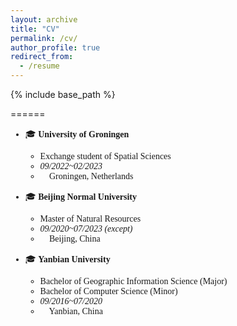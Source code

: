 ```yaml
---
layout: archive
title: "CV"
permalink: /cv/
author_profile: true
redirect_from:
  - /resume
---
```


{% include base_path %}


======


<span style="font-family: 'euclid';">

* 🎓 **University of Groningen**
    * Exchange student of Spatial Sciences
    * *09/2022~02/2023*
    * 📍 Groningen, Netherlands
    

* 🎓 **Beijing Normal University**
    * Master of Natural Resources
    * *09/2020~07/2023 (except)*
    * 📍 Beijing, China
    

* 🎓 **Yanbian University**
    * Bachelor of Geographic Information Science (Major)
    * Bachelor of Computer Science (Minor)
    * *09/2016~07/2020*
    * 📍 Yanbian, China

</span>


